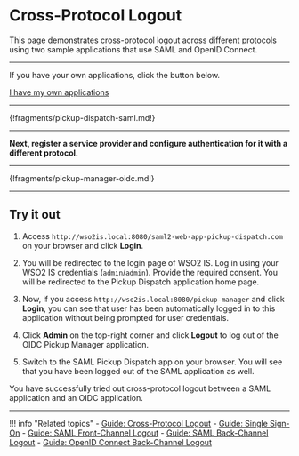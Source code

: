 # Cross-Protocol Logout 

This page demonstrates cross-protocol logout across different protocols using two sample applications that use SAML and OpenID Connect. 

----

If you have your own applications, click the button below.

<a class="samplebtn_a" href="../../guides/login/cross-protocol-logout"   rel="nofollow noopener">I have my own applications</a>

----

{!fragments/pickup-dispatch-saml.md!}

----

**Next, register a service provider and configure authentication for it with a different protocol.**

----

{!fragments/pickup-manager-oidc.md!}

----

## Try it out

1. Access `http://wso2is.local:8080/saml2-web-app-pickup-dispatch.com` on your browser and click **Login**.

2. You will be redirected to the login page of WSO2 IS. Log in using your WSO2 IS credentials (`admin`/`admin`). Provide the required consent. You will be redirected to the Pickup Dispatch application home page.

3. Now, if you access `http://wso2is.local:8080/pickup-manager` and click **Login**, you can see that user has been automatically logged in to this application without being prompted for user credentials.

4. Click **Admin** on the top-right corner and click **Logout** to log out of the OIDC Pickup Manager application. 

5. Switch to the SAML Pickup Dispatch app on your browser. You will see that you have been logged out of the SAML application as well. 

You have successfully tried out cross-protocol logout between a SAML application and an OIDC application. 

----

!!! info "Related topics"
    - [Guide: Cross-Protocol Logout](../../../guides/login/cross-protocol-logout)
    - [Guide: Single Sign-On](../../../guides/login/enable-single-sign-on)
    - [Guide: SAML Front-Channel Logout](../saml-front-channel-logout)
    - [Guide: SAML Back-Channel Logout](../saml-back-channel-logout)
    - [Guide: OpenID Connect Back-Channel Logout](../../../guides/login/oidc-backchannel-logout/)